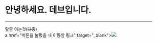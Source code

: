 <ul><h1>안녕하세요. 데브입니다.</h1>
<hr>
  할줄 아는것(<del>대충</del>)<br>
a href="버튼을 눌렀을 때 이동할 링크" target="_blank"><img src="https://img.shields.io/badge/뱃지레이블-배경색?style=뱃지모양&logo=로고&logoColor=로고색상"/></a>
